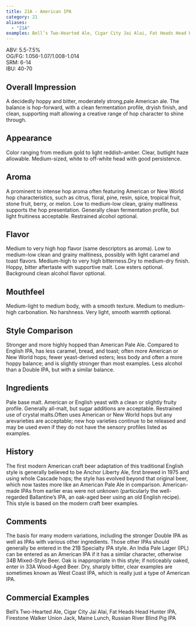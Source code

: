 ```yaml
---
title: 21A - American IPA
category: 21
aliases: 
  - "21A"
examples: Bell’s Two-Hearted Ale, Cigar City Jai Alai, Fat Heads Head Hunter IPA, Firestone Walker Union Jack, Maine Lunch, Russian River Blind Pig IPA
---
```


ABV: 5.5-7.5%  
OG/FG: 1.056-1.07/1.008-1.014  
SRM: 6-14  
IBU: 40-70

## Overall Impression
A decidedly hoppy and bitter, moderately strong,pale American ale. The balance is hop-forward, with a clean fermentation profile, dryish finish, and clean, supporting malt allowing a creative range of hop character to shine through.

## Appearance
Color ranging from medium gold to light reddish-amber. Clear, butlight haze allowable. Medium-sized, white to off-white head with good persistence.

## Aroma
A prominent to intense hop aroma often featuring American or New World hop characteristics, such as citrus, floral, pine, resin, spice, tropical fruit, stone fruit, berry, or melon. Low to medium-low clean, grainy maltiness supports the hop presentation. Generally clean fermentation profile, but light fruitiness acceptable. Restrained alcohol optional.

## Flavor
Medium to very high hop flavor (same descriptors as aroma). Low to medium-low clean and grainy maltiness, possibly with light caramel and toast flavors. Medium-high to very high bitterness.Dry to medium-dry finish. Hoppy, bitter aftertaste with supportive malt. Low esters optional. Background clean alcohol flavor optional.

## Mouthfeel
Medium-light to medium body, with a smooth texture. Medium to medium-high carbonation. No harshness. Very light, smooth warmth optional.

## Style Comparison
Stronger and more highly hopped than American Pale Ale. Compared to English IPA, has less caramel, bread, and toast; often more American or New World hops; fewer yeast-derived esters; less body and often a more hoppy balance; and is slightly stronger than most examples. Less alcohol than a Double IPA, but with a similar balance.

## Ingredients
Pale base malt. American or English yeast with a clean or slightly fruity profile. Generally all-malt, but sugar additions are acceptable. Restrained use of crystal malts.Often uses American or New World hops but any arevarieties are acceptable; new hop varieties continue to be released and may be used even if they do not have the sensory profiles listed as examples.

## History
The first modern American craft beer adaptation of this traditional English style is generally believed to be Anchor Liberty Ale, first brewed in 1975 and using whole Cascade hops; the style has evolved beyond that original beer, which now tastes more like an American Pale Ale in comparison. American-made IPAs from earlier eras were not unknown (particularly the well-regarded Ballantine’s IPA, an oak-aged beer using an old English recipe). This style is based on the modern craft beer examples.

## Comments
The basis for many modern variations, including the stronger Double IPA as well as IPAs with various other ingredients. Those other IPAs should generally be entered in the 21B Specialty IPA style. An India Pale Lager (IPL) can be entered as an American IPA if it has a similar character, otherwise 34B Mixed-Style Beer. Oak is inappropriate in this style; if noticeably oaked, enter in 33A Wood-Aged Beer. Dry, sharply bitter, clear examples are sometimes known as West Coast IPA, which is really just a type of American IPA.

## Commercial Examples
Bell’s Two-Hearted Ale, Cigar City Jai Alai, Fat Heads Head Hunter IPA, Firestone Walker Union Jack, Maine Lunch, Russian River Blind Pig IPA





